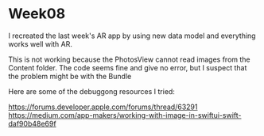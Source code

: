 #  Week08

I recreated the last week's AR app by using new data model and everything works well with
AR.

This is not working because the PhotosView cannot read images from the Content folder. The code seems fine and give no error, but I suspect that the problem might be with the Bundle

Here are some of the debuggong resources I tried:

https://forums.developer.apple.com/forums/thread/63291
https://medium.com/app-makers/working-with-image-in-swiftui-swift-daf90b48e69f

